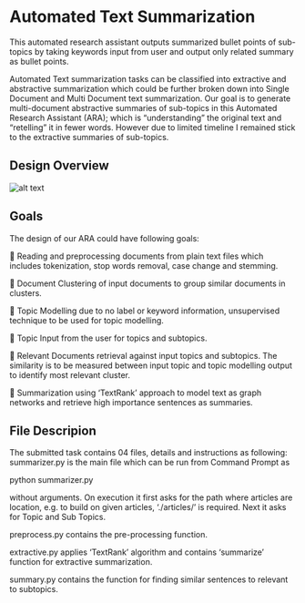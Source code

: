 # Automated Text Summarization

This automated research assistant outputs summarized bullet points of sub-topics by taking keywords input from user and output only related summary as bullet points.

Automated Text summarization tasks can be classified into extractive and abstractive summarization which could be further broken down into Single Document and Multi Document text summarization. Our goal is to generate multi-document abstractive summaries of sub-topics in this Automated Research Assistant (ARA); which is “understanding” the original text and “retelling” it in fewer words. However due to limited timeline I remained stick to the extractive summaries of sub-topics.

## Design Overview

![alt text](https://github.com/noumanriazkhan/text-summarization/blob/master/design.PNG)

## Goals

The design of our ARA could have following goals:

	Reading and preprocessing documents from plain text files which includes tokenization, stop words removal, case change and stemming.

	Document Clustering of input documents to group similar documents in clusters. 

	Topic Modelling due to no label or keyword information, unsupervised technique to be used for topic modelling.

	Topic Input from the user for topics and subtopics.

	Relevant Documents retrieval against input topics and subtopics. The similarity is to be measured between input topic and topic modelling output to identify most relevant cluster.

	Summarization using ‘TextRank’ approach to model text as graph networks and retrieve high importance sentences as summaries.

## File Descripion

The submitted task contains 04 files, details and instructions as following:
summarizer.py is the main file which can be run from Command Prompt as 

python summarizer.py

without arguments. On execution it first asks for the path where articles are location, e.g. to build on given articles, ‘./articles/’ is required. Next it asks for Topic and Sub Topics.

preprocess.py contains the pre-processing function.

extractive.py applies ‘TextRank’ algorithm and contains ‘summarize’ function for extractive summarization.

summary.py contains the function for finding similar sentences to relevant to subtopics.
